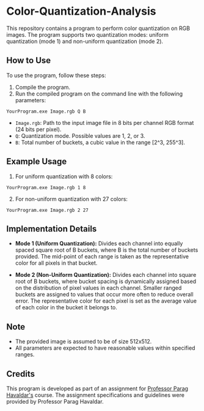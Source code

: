 # Color-Quantization-Analysis

This repository contains a program to perform color quantization on RGB images. The program supports two quantization modes: uniform quantization (mode 1) and non-uniform quantization (mode 2).

## How to Use

To use the program, follow these steps:

1. Compile the program.
2. Run the compiled program on the command line with the following parameters:

```
YourProgram.exe Image.rgb Q B
```

- `Image.rgb`: Path to the input image file in 8 bits per channel RGB format (24 bits per pixel).
- `Q`: Quantization mode. Possible values are 1, 2, or 3.
- `B`: Total number of buckets, a cubic value in the range [2^3, 255^3].

## Example Usage

1. For uniform quantization with 8 colors:
```
YourProgram.exe Image.rgb 1 8
```

2. For non-uniform quantization with 27 colors:
```
YourProgram.exe Image.rgb 2 27
```

## Implementation Details

- **Mode 1 (Uniform Quantization):** Divides each channel into equally spaced square root of B buckets, where B is the total number of buckets provided. The mid-point of each range is taken as the representative color for all pixels in that bucket.

- **Mode 2 (Non-Uniform Quantization):** Divides each channel into square root of B buckets, where bucket spacing is dynamically assigned based on the distribution of pixel values in each channel. Smaller ranged buckets are assigned to values that occur more often to reduce overall error. The representative color for each pixel is set as the average value of each color in the bucket it belongs to.

## Note
- The provided image is assumed to be of size 512x512.
- All parameters are expected to have reasonable values within specified ranges.

## Credits

This program is developed as part of an assignment for [Professor Parag Havaldar's](https://viterbi.usc.edu/directory/faculty/Havaldar/Parag) course. The assignment specifications and guidelines were provided by Professor Parag Havaldar.
